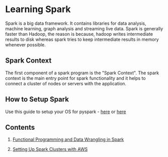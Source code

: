 # Learning Spark

Spark is a big data framework. It contains libraries for data analysis, machine learning, graph analysis and streaming live data. Spark is generally faster than Hadoop, the reason is because, hadoop writes intermediate results to disk whereas spark tries to keep intermediate results in memory whenever possible.

## Spark Context
The first component of a spark program is the "Spark Context". The spark context is the main entry point for spark functionality and it helps to connect a cluster of nodes or servers with the application.

## How to Setup Spark
Use this guide to setup your OS for pyspark - [here](https://sparkbyexamples.com/pyspark/install-pyspark-for-python/) or [here](https://medium.com/@GalarnykMichael/install-spark-on-ubuntu-pyspark-231c45677de0)

## Contents

1. [Functional Programming and Data Wrangling in Spark](https://github.com/franklinobasy/Spark/tree/master/1-Functional-Programming-Data_Wrangling-Spark)

2. [Setting Up Spark Clusters with AWS](https://github.com/franklinobasy/Spark/tree/master/2-Spark-Clusters-AWS)
